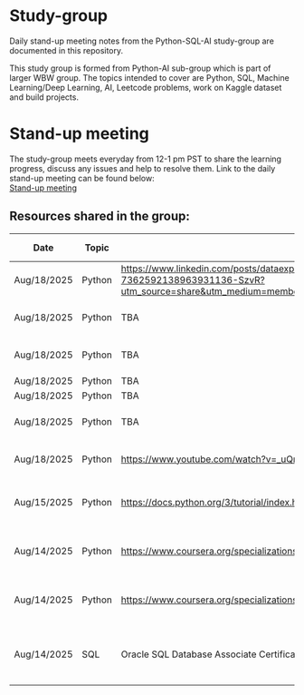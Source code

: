# Study-group
Daily stand-up meeting notes from the Python-SQL-AI study-group are documented in this repository.

This study group is formed from Python-AI sub-group which is part of larger WBW group. The topics intended to cover are Python, SQL, Machine Learning/Deep Learning, AI, Leetcode problems, work on Kaggle dataset and build projects. 

# Stand-up meeting
The study-group meets everyday from 12-1 pm PST to share the learning progress, discuss any issues and help to resolve them. Link to the daily stand-up meeting can be found below: <br>
[Stand-up meeting](./Stand-up-Meeting-Notes.md)

## Resources shared in the group: <br>

|Date| Topic | Link | Description | POC | Feedback by others |
|----| -------| ------| ----------| -------| -------| 
| Aug/18/2025 | Python | https://www.linkedin.com/posts/dataexpert-io_we-kicked-off-the-free-beginner-boot-camp-activity-7362592138963931136-SzvR?utm_source=share&utm_medium=member_desktop&rcm=ACoAACkGqPABijQxay9kOZnaDCA_WToUGfpHmHg | BootCamp and Leetcode| Sana ||
| Aug/18/2025 | Python | TBA | Coding with Moshi and Leetcode | Disha ||
| Aug/18/2025 | Python | TBA | Python from Code Academy | Ranjana And Santhoshini||
| Aug/18/2025 | Python | TBA | Greatlearning| Anitha ||
| Aug/18/2025 | Python | TBA | Udacity | Bhakti||
| Aug/18/2025 | Python | TBA | Youtube video by Bro Code | Anu||
| Aug/18/2025 | Python | https://www.youtube.com/watch?v=_uQrJ0TkZlc&list=PLTjRvDozrdlxj5wgH4qkvwSOdHLOCx10f | Python course from YouTube | Akhila | |
| Aug/15/2025 | Python | https://docs.python.org/3/tutorial/index.html | The Python tutorial official document | Mamta | to-be-added |
| Aug/14/2025 | Python | https://www.coursera.org/specializations/python-3-programming | Python Course fron Univ of Michigan | Shyamala <br> Neha | to-be-added |
| Aug/14/2025 | Python | https://www.coursera.org/specializations/python-3-programming | Python Course from Udemy (Free) | Harika | to-be-added |
| Aug/14/2025 | SQL | Oracle SQL Database Associate Certification 1z0 -071 | Oracle SQL Database Associate Certification 1z0 -071 | Anitha | to-be-added |
